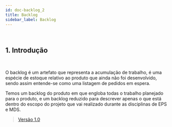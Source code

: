 ```yaml
---
id: doc-backlog_2
title: Backlog 
sidebar_label: Backlog
---
```


<br>

## 1. Introdução

<br>

<p align="justify">

O backlog é um artefato que representa a acumulação de trabalho, é uma espécie de estoque relativo ao produto que ainda não foi desenvolvido, sendo assim entende-se como uma listagem de pedidos em espera.

</p>

<p align="justify">

Temos um backlog do produto em que engloba todas o trabalho planejado para o produto, e um backlog reduzido para descrever apenas o que está dentro do escopo do projeto que vai realizado durante as disciplinas de EPS e MDS.

</p>

> [Versão 1.0](doc-backlog.md)
